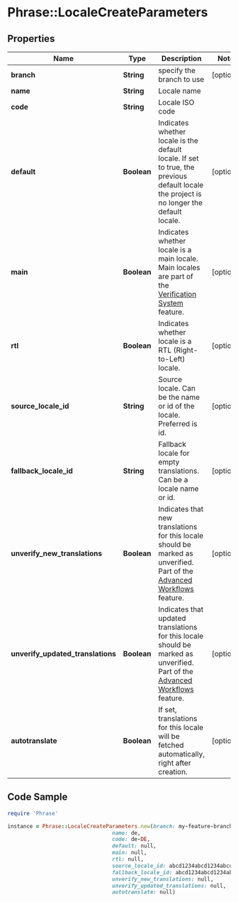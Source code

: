 # Phrase::LocaleCreateParameters

## Properties

Name | Type | Description | Notes
------------ | ------------- | ------------- | -------------
**branch** | **String** | specify the branch to use | [optional] 
**name** | **String** | Locale name | 
**code** | **String** | Locale ISO code | 
**default** | **Boolean** | Indicates whether locale is the default locale. If set to true, the previous default locale the project is no longer the default locale. | [optional] 
**main** | **Boolean** | Indicates whether locale is a main locale. Main locales are part of the [Verification System](https://support.phrase.com/hc/en-us/articles/5784094755484) feature. | [optional] 
**rtl** | **Boolean** | Indicates whether locale is a RTL (Right-to-Left) locale. | [optional] 
**source_locale_id** | **String** | Source locale. Can be the name or id of the locale. Preferred is id. | [optional] 
**fallback_locale_id** | **String** | Fallback locale for empty translations. Can be a locale name or id. | [optional] 
**unverify_new_translations** | **Boolean** | Indicates that new translations for this locale should be marked as unverified. Part of the [Advanced Workflows](https://support.phrase.com/hc/en-us/articles/5784094755484) feature. | [optional] 
**unverify_updated_translations** | **Boolean** | Indicates that updated translations for this locale should be marked as unverified. Part of the [Advanced Workflows](https://support.phrase.com/hc/en-us/articles/5784094755484) feature. | [optional] 
**autotranslate** | **Boolean** | If set, translations for this locale will be fetched automatically, right after creation. | [optional] 

## Code Sample

```ruby
require 'Phrase'

instance = Phrase::LocaleCreateParameters.new(branch: my-feature-branch,
                                 name: de,
                                 code: de-DE,
                                 default: null,
                                 main: null,
                                 rtl: null,
                                 source_locale_id: abcd1234abcd1234abcd1234abcd1234,
                                 fallback_locale_id: abcd1234abcd1234abcd1234abcd1234,
                                 unverify_new_translations: null,
                                 unverify_updated_translations: null,
                                 autotranslate: null)
```


